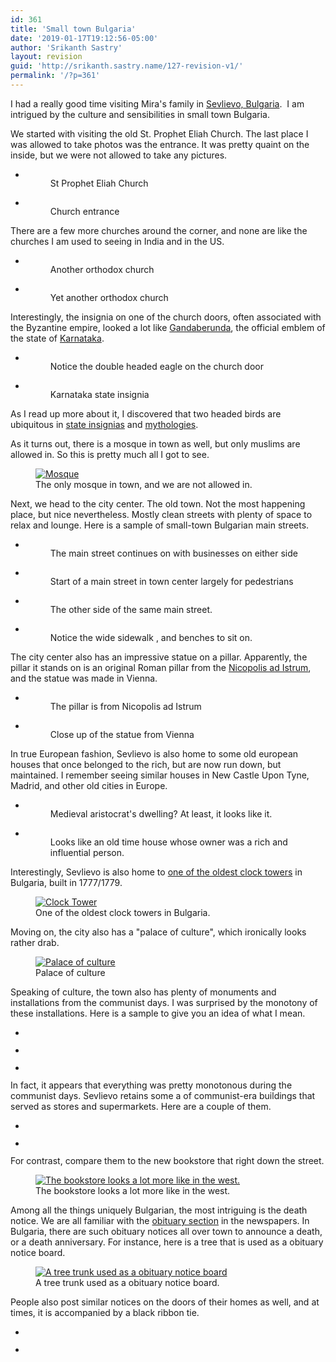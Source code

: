 ```yaml
---
id: 361
title: 'Small town Bulgaria'
date: '2019-01-17T19:12:56-05:00'
author: 'Srikanth Sastry'
layout: revision
guid: 'http://srikanth.sastry.name/127-revision-v1/'
permalink: '/?p=361'
---
```


<!-- wp:paragraph -->
<p>I had a really good time visiting Mira's family in <a href="https://en.wikipedia.org/wiki/Sevlievo">Sevlievo, Bulgaria</a>. &nbsp;I am intrigued by the culture and sensibilities in small town Bulgaria.</p>
<!-- /wp:paragraph -->

<!-- wp:paragraph -->
<p>We started with visiting the old St. Prophet Eliah Church. The last place I was allowed to take photos was the entrance. It was pretty quaint on the inside, but we were not allowed to take any pictures.</p>
<!-- /wp:paragraph -->

<!-- wp:gallery {"ids":[130,131],"linkTo":"attachment","align":"center","className":"aligncenter"} -->
<ul class="wp-block-gallery aligncenter columns-2 is-cropped"><li class="blocks-gallery-item"><figure><a href="http://srikanth.sastry.name/sevlievo/img_20150828_100426/"><img src="http://srikanth.sastry.name/wp-content/uploads/2015/08/IMG_20150828_100426-768x1024.jpg" alt="" data-id="130" data-link="http://srikanth.sastry.name/sevlievo/img_20150828_100426/" class="wp-image-130"/></a><figcaption>St Prophet Eliah Church</figcaption></figure></li><li class="blocks-gallery-item"><figure><a href="http://srikanth.sastry.name/sevlievo/img_20150828_100506/"><img src="http://srikanth.sastry.name/wp-content/uploads/2015/08/IMG_20150828_100506-768x1024.jpg" alt="" data-id="131" data-link="http://srikanth.sastry.name/sevlievo/img_20150828_100506/" class="wp-image-131"/></a><figcaption>Church entrance</figcaption></figure></li></ul>
<!-- /wp:gallery -->

<!-- wp:more -->
<!--more-->
<!-- /wp:more -->

<!-- wp:paragraph -->
<p>There are a few more churches around the corner, and none are like the churches I am used to seeing in India and in the US.</p>
<!-- /wp:paragraph -->

<!-- wp:gallery {"ids":[186,187]} -->
<ul class="wp-block-gallery columns-2 is-cropped"><li class="blocks-gallery-item"><figure><img src="http://srikanth.sastry.name/wp-content/uploads/2015/08/IMG_20150830_095912_low-1024x760.jpg" alt="" data-id="186" data-link="http://srikanth.sastry.name/sevlievo/img_20150830_095912_low/" class="wp-image-186"/><figcaption>Another orthodox church</figcaption></figure></li><li class="blocks-gallery-item"><figure><img src="http://srikanth.sastry.name/wp-content/uploads/2015/08/IMG_20150830_095706-1024x760.jpg" alt="" data-id="187" data-link="http://srikanth.sastry.name/sevlievo/img_20150830_095706/" class="wp-image-187"/><figcaption>Yet another orthodox church</figcaption></figure></li></ul>
<!-- /wp:gallery -->

<!-- wp:paragraph -->
<p>Interestingly, the insignia on one of the church doors, often associated with the Byzantine empire, looked a lot like <a href="https://en.wikipedia.org/wiki/Gandaberunda">Gandaberunda</a>, the official emblem of the state of <a href="https://en.wikipedia.org/wiki/Karnataka">Karnataka</a>.</p>
<!-- /wp:paragraph -->

<!-- wp:gallery {"ids":[194,360],"align":"center"} -->
<ul class="wp-block-gallery aligncenter columns-2 is-cropped"><li class="blocks-gallery-item"><figure><img src="http://srikanth.sastry.name/wp-content/uploads/2015/08/IMG_20150830_095753-775x1024.jpg" alt="" data-id="194" data-link="http://srikanth.sastry.name/sevlievo/img_20150830_095753/" class="wp-image-194"/><figcaption>Notice the double headed eagle on the church door</figcaption></figure></li><li class="blocks-gallery-item"><figure><img src="http://srikanth.sastry.name/wp-content/uploads/2019/01/GBerunda.jpg" alt="" data-id="360" data-link="http://srikanth.sastry.name/sevlievo/gberunda/" class="wp-image-360"/><figcaption>Karnataka state insignia</figcaption></figure></li></ul>
<!-- /wp:gallery -->

<!-- wp:paragraph -->
<p></p>
<!-- /wp:paragraph -->

<!-- wp:paragraph -->
<p>As I read up more about it, I discovered that two headed birds are ubiquitous in <a href="https://en.wikipedia.org/wiki/Double-headed_eagle">state insignias</a> and <a href="http://www.hubert-herald.nl/TwoHeadedEagle.htm">mythologies</a>.</p>
<!-- /wp:paragraph -->

<!-- wp:paragraph -->
<p>As it turns out, there is a mosque in town as well, but only muslims are allowed in. So this is pretty much all I got to see.</p>
<!-- /wp:paragraph -->

<!-- wp:image {"id":135,"align":"center"} -->
<div class="wp-block-image"><figure class="aligncenter"><a href="http://srikanth.sastry.name/wp-content/uploads/2015/08/IMG_20150828_102614.jpg" rel="attachment wp-att-135"><img src="http://srikanth.sastry.name/wp-content/uploads/2015/08/IMG_20150828_102614-450x334.jpg" alt="Mosque" class="wp-image-135"/></a><figcaption>The only mosque in town, and we are not allowed in.</figcaption></figure></div>
<!-- /wp:image -->

<!-- wp:paragraph -->
<p>Next, we head to the city center. The old town. Not the most happening place, but nice nevertheless. Mostly clean streets with plenty of space to relax and lounge. Here is a sample of small-town Bulgarian main streets.</p>
<!-- /wp:paragraph -->

<!-- wp:gallery {"ids":[132,134,133,198],"columns":2} -->
<ul class="wp-block-gallery columns-2 is-cropped"><li class="blocks-gallery-item"><figure><img src="http://srikanth.sastry.name/wp-content/uploads/2015/08/IMG_20150828_101405-1024x768.jpg" alt="" data-id="132" data-link="http://srikanth.sastry.name/sevlievo/img_20150828_101405/" class="wp-image-132"/><figcaption>The main street continues on with businesses on either side</figcaption></figure></li><li class="blocks-gallery-item"><figure><img src="http://srikanth.sastry.name/wp-content/uploads/2015/08/IMG_20150828_101504-1024x760.jpg" alt="" data-id="134" data-link="http://srikanth.sastry.name/sevlievo/img_20150828_101504/" class="wp-image-134"/><figcaption>Start of a main street in town center largely for pedestrians</figcaption></figure></li><li class="blocks-gallery-item"><figure><img src="http://srikanth.sastry.name/wp-content/uploads/2015/08/IMG_20150828_101414-1024x768.jpg" alt="" data-id="133" data-link="http://srikanth.sastry.name/sevlievo/img_20150828_101414/" class="wp-image-133"/><figcaption>The other side of the same main street.</figcaption></figure></li><li class="blocks-gallery-item"><figure><img src="http://srikanth.sastry.name/wp-content/uploads/2015/08/IMG_20150830_094414-1024x760.jpg" alt="" data-id="198" data-link="http://srikanth.sastry.name/sevlievo/img_20150830_094414/" class="wp-image-198"/><figcaption>Notice the wide sidewalk , and benches to sit on.</figcaption></figure></li></ul>
<!-- /wp:gallery -->

<!-- wp:paragraph -->
<p>The city center also has an impressive statue on a pillar. Apparently, the pillar it stands on is an original Roman pillar from the <a href="https://en.wikipedia.org/wiki/Nicopolis_ad_Istrum">Nicopolis ad Istrum</a>, and the statue was made in Vienna.</p>
<!-- /wp:paragraph -->

<!-- wp:gallery {"ids":[200,242],"linkTo":"attachment","align":"center"} -->
<ul class="wp-block-gallery aligncenter columns-2 is-cropped"><li class="blocks-gallery-item"><figure><a href="http://srikanth.sastry.name/sevlievo/img_20150830_093907/"><img src="http://srikanth.sastry.name/wp-content/uploads/2015/08/IMG_20150830_093907-763x1024.jpg" alt="" data-id="200" data-link="http://srikanth.sastry.name/sevlievo/img_20150830_093907/" class="wp-image-200"/></a><figcaption>The pillar is from Nicopolis ad Istrum</figcaption></figure></li><li class="blocks-gallery-item"><figure><a href="http://srikanth.sastry.name/img_20150830_093927/"><img src="http://srikanth.sastry.name/wp-content/uploads/2015/08/IMG_20150830_093927-1024x780.jpg" alt="" data-id="242" data-link="http://srikanth.sastry.name/img_20150830_093927/" class="wp-image-242"/></a><figcaption>Close up of the statue from Vienna</figcaption></figure></li></ul>
<!-- /wp:gallery -->

<!-- wp:paragraph -->
<p>In true European fashion, Sevlievo is also home to some old european houses that once belonged to the rich, but are now run down, but maintained. I remember seeing similar houses in New Castle Upon Tyne, Madrid, and other old cities in Europe.</p>
<!-- /wp:paragraph -->

<!-- wp:gallery {"ids":[202,203]} -->
<ul class="wp-block-gallery columns-2 is-cropped"><li class="blocks-gallery-item"><figure><img src="http://srikanth.sastry.name/wp-content/uploads/2015/08/IMG_20150830_093339-1024x760.jpg" alt="" data-id="202" data-link="http://srikanth.sastry.name/sevlievo/img_20150830_093339/" class="wp-image-202"/><figcaption>Medieval aristocrat's dwelling? At least, it looks like it.</figcaption></figure></li><li class="blocks-gallery-item"><figure><img src="http://srikanth.sastry.name/wp-content/uploads/2015/08/IMG_20150830_095233-1024x760.jpg" alt="" data-id="203" data-link="http://srikanth.sastry.name/sevlievo/img_20150830_095233/" class="wp-image-203"/><figcaption>Looks like an old time house whose owner was a rich and influential person.</figcaption></figure></li></ul>
<!-- /wp:gallery -->

<!-- wp:paragraph -->
<p>Interestingly, Sevlievo is also home to <a href="http://www.bulgariainside.eu/en/articles/Sevlievos-Clock-Tower/542/1">one of the oldest clock towers</a> in Bulgaria, built in 1777/1779.</p>
<!-- /wp:paragraph -->

<!-- wp:image {"id":136,"align":"center"} -->
<div class="wp-block-image"><figure class="aligncenter"><a href="http://srikanth.sastry.name/wp-content/uploads/2015/08/IMG_20150828_104216.jpg" rel="attachment wp-att-136"><img src="http://srikanth.sastry.name/wp-content/uploads/2015/08/IMG_20150828_104216-334x450.jpg" alt="Clock Tower" class="wp-image-136"/></a><figcaption>One of the oldest clock towers in Bulgaria.</figcaption></figure></div>
<!-- /wp:image -->

<!-- wp:paragraph -->
<p>Moving on, the city also has a "palace of culture", which ironically looks rather drab.</p>
<!-- /wp:paragraph -->

<!-- wp:image {"id":205,"align":"center"} -->
<div class="wp-block-image"><figure class="aligncenter"><a href="http://srikanth.sastry.name/wp-content/uploads/2015/08/IMG_20150830_094659.jpg" rel="attachment wp-att-205"><img src="http://srikanth.sastry.name/wp-content/uploads/2015/08/IMG_20150830_094659-450x334.jpg" alt="Palace of culture" class="wp-image-205"/></a><figcaption>Palace of culture</figcaption></figure></div>
<!-- /wp:image -->

<!-- wp:paragraph -->
<p>Speaking of culture, the town also has plenty of monuments and installations from the communist days. I was surprised by the monotony of these installations. Here is a sample to give you an idea of what I mean.</p>
<!-- /wp:paragraph -->

<!-- wp:gallery {"ids":[210,209,208]} -->
<ul class="wp-block-gallery columns-3 is-cropped"><li class="blocks-gallery-item"><figure><img src="http://srikanth.sastry.name/wp-content/uploads/2015/08/IMG_20150830_103142-760x1024.jpg" alt="" data-id="210" data-link="http://srikanth.sastry.name/sevlievo/img_20150830_103142/" class="wp-image-210"/></figure></li><li class="blocks-gallery-item"><figure><img src="http://srikanth.sastry.name/wp-content/uploads/2015/08/IMG_20150830_102617-776x1024.jpg" alt="" data-id="209" data-link="http://srikanth.sastry.name/sevlievo/img_20150830_102617/" class="wp-image-209"/></figure></li><li class="blocks-gallery-item"><figure><img src="http://srikanth.sastry.name/wp-content/uploads/2015/08/IMG_20150830_094731-760x1024.jpg" alt="" data-id="208" data-link="http://srikanth.sastry.name/sevlievo/img_20150830_094731/" class="wp-image-208"/></figure></li></ul>
<!-- /wp:gallery -->

<!-- wp:paragraph -->
<p>In fact, it appears that everything was pretty monotonous during the communist days. Sevlievo retains some a of communist-era buildings that served as&nbsp;stores and supermarkets. Here are a couple of them.</p>
<!-- /wp:paragraph -->

<!-- wp:gallery {"ids":[213,214]} -->
<ul class="wp-block-gallery columns-2 is-cropped"><li class="blocks-gallery-item"><figure><img src="http://srikanth.sastry.name/wp-content/uploads/2015/08/IMG_20150830_103711-1024x760.jpg" alt="" data-id="213" data-link="http://srikanth.sastry.name/sevlievo/img_20150830_103711/" class="wp-image-213"/></figure></li><li class="blocks-gallery-item"><figure><img src="http://srikanth.sastry.name/wp-content/uploads/2015/08/IMG_20150830_103722-1024x760.jpg" alt="" data-id="214" data-link="http://srikanth.sastry.name/sevlievo/img_20150830_103722/" class="wp-image-214"/></figure></li></ul>
<!-- /wp:gallery -->

<!-- wp:paragraph -->
<p>For contrast, compare them to the new bookstore that right down the street.</p>
<!-- /wp:paragraph -->

<!-- wp:image {"id":215,"align":"center"} -->
<div class="wp-block-image"><figure class="aligncenter"><a href="http://srikanth.sastry.name/wp-content/uploads/2015/08/IMG_20150830_103805.jpg" rel="attachment wp-att-215"><img src="http://srikanth.sastry.name/wp-content/uploads/2015/08/IMG_20150830_103805-334x450.jpg" alt="The bookstore looks a lot more like in the west." class="wp-image-215"/></a><figcaption>The bookstore looks a lot more like in the west.</figcaption></figure></div>
<!-- /wp:image -->

<!-- wp:paragraph -->
<p>Among all the things uniquely Bulgarian, the most intriguing is the death notice. We are all familiar with the <a href="https://en.wikipedia.org/wiki/Obituary">obituary section</a> in the newspapers. In Bulgaria, there are such obituary notices all over town to announce a death, or a death anniversary. For instance, here is a tree that is used as a obituary notice board.</p>
<!-- /wp:paragraph -->

<!-- wp:image {"id":212,"align":"center"} -->
<div class="wp-block-image"><figure class="aligncenter"><a href="http://srikanth.sastry.name/wp-content/uploads/2015/08/IMG_20150830_093301.jpg" rel="attachment wp-att-212"><img src="http://srikanth.sastry.name/wp-content/uploads/2015/08/IMG_20150830_093301-334x450.jpg" alt="A tree trunk used as a obituary notice board" class="wp-image-212"/></a><figcaption>A tree trunk used as a obituary notice board.</figcaption></figure></div>
<!-- /wp:image -->

<!-- wp:paragraph -->
<p>People also post similar notices on the doors of their homes as well, and at times, it is accompanied by a black ribbon tie.</p>
<!-- /wp:paragraph -->

<!-- wp:gallery {"ids":[297,298],"columns":2,"linkTo":"attachment"} -->
<ul class="wp-block-gallery columns-2 is-cropped"><li class="blocks-gallery-item"><figure><img src="http://srikanth.sastry.name/wp-content/uploads/2015/08/IMG_20150830_104750.jpg" alt="" data-id="297" class="wp-image-297"/></figure></li><li class="blocks-gallery-item"><figure><img src="http://srikanth.sastry.name/wp-content/uploads/2015/08/IMG_20150901_185800.jpg" alt="" data-id="298" class="wp-image-298"/></figure></li></ul>
<!-- /wp:gallery -->